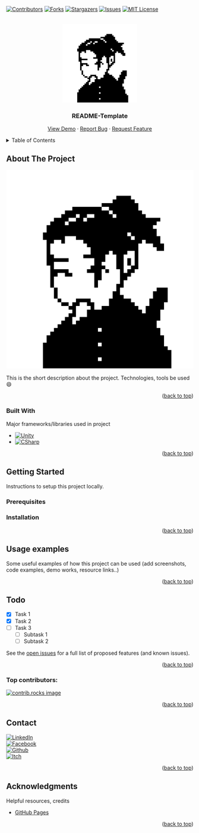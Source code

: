 <a id="readme-top"></a>

[![Contributors][contributors-shield]][contributors-url]
[![Forks][forks-shield]][forks-url]
[![Stargazers][stars-shield]][stars-url]
[![Issues][issues-shield]][issues-url]
[![MIT License][license-shield]][license-url]


<!-- PROJECT LOGO -->
<br />
<div align="center">
  <a href="https://github.com/NamPhuThuy/Unity-Initial">
    <img src="images/avatar.png" alt="Logo" width="200">
  </a>

<h3 align="center">README-Template</h3>

  <p align="center">
    <a href="https://github.com/NamPhuThuy/Unity-Initial">View Demo</a>
    ·
    <a href="https://github.com/NamPhuThuy/Unity-Initial/issues/new?labels=bug&template=bug-report---.md">Report Bug</a>
    ·
    <a href="https://github.com/NamPhuThuy/Unity-Initial/issues/new?labels=enhancement&template=feature-request---.md">Request Feature</a>
  </p>
</div>

<!-- TABLE OF CONTENTS -->
<details>
  <summary>Table of Contents</summary>
  <ol>
    <li>
      <a href="#about-the-project">About The Project</a>
      <ul>
        <li><a href="#built-with">Built With</a></li>
      </ul>
    </li>
    <li>
      <a href="#getting-started">Getting Started</a>
      <ul>
        <li><a href="#prerequisites">Prerequisites</a></li>
        <li><a href="#installation">Installation</a></li>
      </ul>
    </li>
    <li><a href="#usage-examples">Usage examples</a></li>
    <li><a href="#todo">Roadmap</a></li>
    <li><a href="#contact">Contact</a></li>
    <li><a href="#acknowledgments">Acknowledgments</a></li>
  </ol>
</details>



<!-- ABOUT THE PROJECT -->
## About The Project

[![Product Name Screen Shot][product-screenshot]](https://example.com)

This is the short description about the project. Technologies, tools be used 
 :smile:

<p align="right">(<a href="#readme-top">back to top</a>)</p>



### Built With
Major frameworks/libraries used in project
* [![Unity][Unity.com]][Unity-url]
* [![CSharp][CSharp.com]][CSharp-url]

<p align="right">(<a href="#readme-top">back to top</a>)</p>

<!-- GETTING STARTED -->
## Getting Started

Instructions to setup this project locally.

### Prerequisites

### Installation

<p align="right">(<a href="#readme-top">back to top</a>)</p>



<!-- USAGE EXAMPLES -->
## Usage examples

Some useful examples of how this project can be used (add screenshots, code examples, demo works, resource links..)

<p align="right">(<a href="#readme-top">back to top</a>)</p>

<!-- ROADMAP -->
## Todo

- [x] Task 1
- [x] Task 2
- [ ] Task 3
    - [ ] Subtask 1
    - [ ] Subtask 2

See the [open issues](https://github.com/NamPhuThuy/Unity-Initial/issues) for a full list of proposed features (and known issues).

<p align="right">(<a href="#readme-top">back to top</a>)</p>

### Top contributors:

<a href="https://github.com/NamPhuThuy/TN006-Unity-Auto-Cat/graphs/contributors">
  <img src="https://contrib.rocks/image?repo=NamPhuThuy/TN006-Unity-Auto-Cat" alt="contrib.rocks image" />
</a>

<p align="right">(<a href="#readme-top">back to top</a>)</p>


<!-- CONTACT -->
## Contact
[![LinkedIn][linkedin-shield]][linkedin-url]  
[![Facebook][facebook-shield]][facebook-url]  
[![Github][github-shield]][github-url]  
[![Itch][itch-shield]][itch-url]

<p align="right">(<a href="#readme-top">back to top</a>)</p>



<!-- ACKNOWLEDGMENTS -->
## Acknowledgments
Helpful resources, credits
* [GitHub Pages](https://github.com/NamPhuThuy)

<p align="right">(<a href="#readme-top">back to top</a>)</p>

<!-- MARKDOWN LINKS & IMAGES -->
<!-- https://www.markdownguide.org/basic-syntax/#reference-style-links -->
[contributors-shield]: https://img.shields.io/github/contributors/NamPhuThuy/Unity-Initial.svg?style=for-the-badge
[contributors-url]: https://github.com/NamPhuThuy/Unity-Initial/graphs/contributors
[forks-shield]: https://img.shields.io/github/forks/NamPhuThuy/Unity-Initial.svg?style=for-the-badge
[forks-url]: https://github.com/NamPhuThuy/Unity-Initial/network/members
[stars-shield]: https://img.shields.io/github/stars/NamPhuThuy/Unity-Initial.svg?style=for-the-badge
[stars-url]: https://github.com/NamPhuThuy/Unity-Initial/stargazers
[issues-shield]: https://img.shields.io/github/issues/NamPhuThuy/Unity-Initial.svg?style=for-the-badge
[issues-url]: https://github.com/NamPhuThuy/Unity-Initial/issues
[license-shield]: https://img.shields.io/github/license/NamPhuThuy/Unity-Initial.svg?style=for-the-badge
[license-url]: https://github.com/NamPhuThuy/Unity-Initial/blob/main/LICENSE

<!-- Contact -->
[linkedin-shield]: https://img.shields.io/badge/-LinkedIn-black.svg?style=for-the-badge&logo=linkedin&colorB=555
[linkedin-url]: https://www.linkedin.com/in/trinh-nam/
[facebook-shield]: https://img.shields.io/badge/-Facebook-blue.svg?style=for-the-badge&logo=facebook&colorB=3842c6
[facebook-url]: https://www.facebook.com/namphuthuy957
[github-shield]: https://img.shields.io/badge/-Github-blue.svg?style=for-the-badge&logo=github&colorB=252525
[github-url]: https://github.com/NamPhuThuy
[itch-shield]: https://img.shields.io/badge/-itch.io-blue.svg?style=for-the-badge&logo=itch.io&colorB=f5f5f5
[itch-url]: https://namphuthuy.itch.io/


<!-- Mock Up -->
[product-screenshot]: images/avatar.png

<!-- Tech Stack -->
[Next.js]: https://img.shields.io/badge/next.js-000000?style=for-the-badge&logo=nextdotjs&logoColor=white
[Next-url]: https://nextjs.org/
[React.js]: https://img.shields.io/badge/React-20232A?style=for-the-badge&logo=react&logoColor=61DAFB
[React-url]: https://reactjs.org/
[JQuery.com]: https://img.shields.io/badge/jQuery-0769AD?style=for-the-badge&logo=jquery&logoColor=white
[JQuery-url]: https://jquery.com 
[Unity.com]: https://img.shields.io/badge/Unity-61DBFB?style=for-the-badge&logo=unity&logoColor=white&labelColor=black&color=black
[Unity-url]: https://unity.com/
[CSharp.com]: https://img.shields.io/badge/C%23-61DBFB?style=for-the-badge&logo=c%23&logoColor=white&labelColor=magenta&color=purple

[CSharp-url]: https://learn.microsoft.com/en-us/dotnet/csharp/


